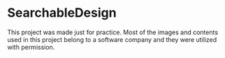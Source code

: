 # SearchableDesign
 This project was made just for practice. Most of the images and contents used in this project belong to a software company and they were utilized with permission.
